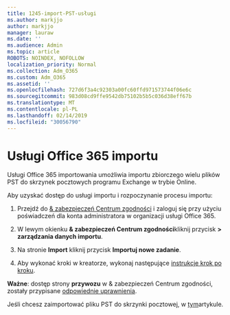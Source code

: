 ```yaml
---
title: 1245-import-PST-usługi
ms.author: markjjo
author: markjjo
manager: lauraw
ms.date: ''
ms.audience: Admin
ms.topic: article
ROBOTS: NOINDEX, NOFOLLOW
localization_priority: Normal
ms.collection: Adm_O365
ms.custom: Adm_O365
ms.assetid: ''
ms.openlocfilehash: 727d6f3a4c92303a00fc60ffd971573744f06e6c
ms.sourcegitcommit: 983d08cd9ffe9542db75102b5b5c036d38eff67b
ms.translationtype: MT
ms.contentlocale: pl-PL
ms.lasthandoff: 02/14/2019
ms.locfileid: "30056790"
---
```

# <a name="office-365-import-service"></a>Usługi Office 365 importu 

Usługi Office 365 importowania umożliwia importu zbiorczego wielu plików PST do skrzynek pocztowych programu Exchange w trybie Online. 

Aby uzyskać dostęp do usługi importu i rozpoczynanie procesu importu:

1. Przejdź do [& zabezpieczeń Centrum zgodności](https://protection.office.com) i zaloguj się przy użyciu poświadczeń dla konta administratora w organizacji usługi Office 365.

2. W lewym okienku **& zabezpieczeń Centrum zgodności**kliknij przycisk **> zarządzania danych importu**.

3. Na stronie **Import** kliknij przycisk **Importuj nowe zadanie**. 

4. Aby wykonać kroki w kreatorze, wykonaj następujące [instrukcje krok po kroku](https://docs.microsoft.com/office365/securitycompliance/use-network-upload-to-import-pst-files).

**Ważne**: dostęp strony **przywozu** w & zabezpieczeń Centrum zgodności, zostały przypisane [odpowiednie uprawnienia](https://docs.microsoft.com/office365/securitycompliance/use-network-upload-to-import-pst-files#before-you-begin). 

Jeśli chcesz zaimportować pliku PST do skrzynki pocztowej, w [tym](https://support.office.com/article/import-email-contacts-and-calendar-from-an-outlook-pst-file-431a8e9a-f99f-4d5f-ae48-ded54b3440ac)artykule.
